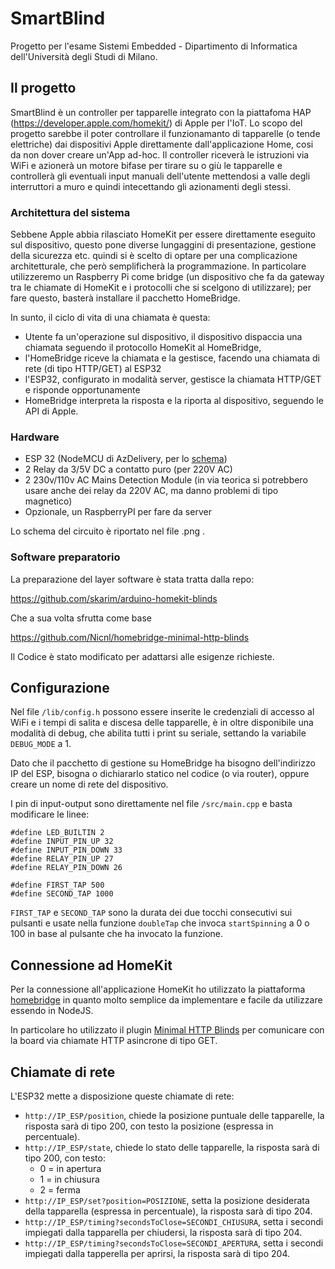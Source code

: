 # SmartBlind
Progetto per l'esame Sistemi Embedded - Dipartimento di Informatica dell'Università degli Studi di Milano.

## Il progetto
SmartBlind è un controller per tapparelle integrato con la piattafoma HAP (https://developer.apple.com/homekit/) di Apple per l'IoT. Lo scopo del progetto sarebbe il poter controllare il funzionamanto di tapparelle (o tende elettriche) dai dispositivi Apple direttamente dall'applicazione Home, cosi da non dover creare un'App ad-hoc.
Il controller riceverà le istruzioni via WiFi e azionerà un motore bifase per tirare su o giù le tapparelle e controllerà gli eventuali input manuali dell'utente mettendosi a valle degli interruttori a muro e quindi intecettando gli azionamenti degli stessi.

### Architettura del sistema
Sebbene Apple abbia rilasciato HomeKit per essere direttamente eseguito sul dispositivo, questo pone diverse lungaggini di presentazione, gestione della sicurezza etc. quindi si è scelto di optare per una complicazione architetturale, che però semplificherà la programmazione.
In particolare utilizzeremo un Raspberry Pi come bridge (un dispositivo che fa da gateway tra le chiamate di HomeKit e i protocolli che si scelgono di utilizzare); per fare questo, basterà installare il pacchetto HomeBridge.

In sunto, il ciclo di vita di una chiamata è questa:
* Utente fa un'operazione sul dispositivo, il dispositivo dispaccia una chiamata seguendo il protocollo HomeKit al HomeBridge,
* l'HomeBridge riceve la chiamata e la gestisce, facendo una chiamata di rete (di tipo HTTP/GET) al ESP32
* l'ESP32, configurato in modalità server, gestisce la chiamata HTTP/GET e risponde opportunamente
* HomeBridge interpreta la risposta e la riporta al dispositivo, seguendo le API di Apple.

### Hardware
* ESP 32 (NodeMCU di AzDelivery, per lo [schema](https://cdn.shopify.com/s/files/1/1509/1638/files/ESP_-_32_NodeMCU_Developmentboard_Pinout_Diagram.jpg?4479111012146266271))
* 2 Relay da 3/5V DC a contatto puro (per 220V AC)
* 2 230v/110v AC Mains Detection Module (in via teorica si potrebbero usare anche dei relay da 220V AC, ma danno problemi di tipo magnetico)
* Opzionale, un RaspberryPI per fare da server

Lo schema del circuito è riportato nel file .png .

### Software preparatorio
La preparazione del layer software è stata tratta dalla repo:

https://github.com/skarim/arduino-homekit-blinds

Che a sua volta sfrutta come base 

https://github.com/Nicnl/homebridge-minimal-http-blinds

Il Codice è stato modificato per adattarsi alle esigenze richieste.


## Configurazione

Nel file `/lib/config.h` possono essere inserite le credenziali di accesso al WiFi e i tempi di salita e discesa delle tapparelle, è in oltre disponibile una modalità di debug, che abilita tutti i print su seriale, settando la variabile ```DEBUG_MODE``` a 1.

Dato che il pacchetto di gestione su HomeBridge ha bisogno dell'indirizzo IP del ESP, bisogna o dichiararlo statico nel codice (o via router), oppure creare un nome di rete del dispositivo.

I pin di input-output sono direttamente nel file `/src/main.cpp` e basta modificare le linee:
```
#define LED_BUILTIN 2
#define INPUT_PIN_UP 32
#define INPUT_PIN_DOWN 33
#define RELAY_PIN_UP 27
#define RELAY_PIN_DOWN 26

#define FIRST_TAP 500
#define SECOND_TAP 1000
```

`FIRST_TAP` e `SECOND_TAP` sono la durata dei due tocchi consecutivi sui pulsanti e usate nella funzione `doubleTap` che invoca `startSpinning` a 0 o 100 in base al pulsante che ha invocato la funzione.

## Connessione ad HomeKit

Per la connessione all'applicazione HomeKit ho utilizzato la piattaforma [homebridge](https://github.com/nfarina/homebridge) in quanto molto semplice da implementare e facile da utilizzare essendo in NodeJS.

In particolare ho utilizzato il plugin [Minimal HTTP Blinds](https://github.com/Nicnl/homebridge-minimal-http-blinds) per comunicare con la board via chiamate HTTP asincrone di tipo GET.

## Chiamate di rete
L'ESP32 mette a disposizione queste chiamate di rete:

* ``` http://IP_ESP/position ```, chiede la posizione puntuale delle tapparelle, la risposta sarà di tipo 200, con testo la posizione (espressa in percentuale).
* ``` http://IP_ESP/state ```, chiede lo stato delle tapparelle, la risposta sarà di tipo 200, con testo:
  * 0 = in apertura
  * 1 = in chiusura
  * 2 = ferma
* ``` http://IP_ESP/set?position=POSIZIONE ```, setta la posizione desiderata della tapparella (espressa in percentuale), la risposta sarà di tipo 204.
* ``` http://IP_ESP/timing?secondsToClose=SECONDI_CHIUSURA ```, setta i secondi impiegati dalla tapparella per chiudersi, la risposta sarà di tipo 204.
* ``` http://IP_ESP/timing?secondsToClose=SECONDI_APERTURA ```, setta i secondi impiegati dalla tapperella per aprirsi, la risposta sarà di tipo 204.
